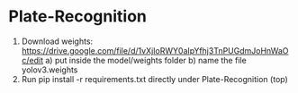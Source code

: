 # Plate-Recognition

1) Download weights: https://drive.google.com/file/d/1vXjIoRWY0aIpYfhj3TnPUGdmJoHnWaOc/edit
   a) put inside the model/weights folder
   b) name the file yolov3.weights
2) Run pip install -r requirements.txt directly under Plate-Recognition (top)
